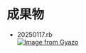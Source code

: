 # 成果物

- 20250117.rb<br>
[![Image from Gyazo](https://i.gyazo.com/b0e826b0bf3a4237bed6d06613e62c8d.gif)](https://gyazo.com/b0e826b0bf3a4237bed6d06613e62c8d)
